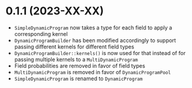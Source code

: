 # 0.1.1 (2023-XX-XX)

- `SimpleDynamicProgram` now takes a type for each field to apply a corresponding kernel
- `DynamicProgramBuilder` has been modified accordingly to support passing different kernels for different field types
- `DynamicProgramBuilder::kernels()` is now used for that instead of for passing multiple kernels to a `MultiDynamicProgram`
- Field probabilities are removed in favor of field types 
- `MultiDynamicProgram` is removed in favor of `DynamicProgramPool`
- `SimpleDynamicProgram` is renamed to `DynamicProgram`
